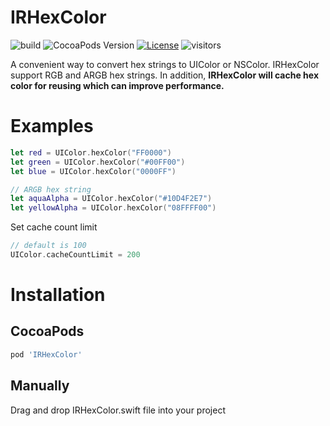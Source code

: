 # IRHexColor
![build](https://img.shields.io/github/workflow/status/zhiyongzou/IRHexColor/Run%20tests)
![CocoaPods Version](https://img.shields.io/cocoapods/v/IRHexColor.svg?style=flat)
[![License](https://img.shields.io/github/license/zhiyongzou/IRHexColor.svg?style=flat)](https://github.com/zhiyongzou/IRHexColor/blob/master/LICENSE)
![visitors](https://page-views.glitch.me/badge?page_id=zhiyongzou.ir.hex.color)

A convenient way to convert hex strings to UIColor or NSColor. IRHexColor support RGB and ARGB hex strings.
In addition, **IRHexColor will cache hex color for reusing which can improve performance.**

# Examples

```swift
let red = UIColor.hexColor("FF0000")
let green = UIColor.hexColor("#00FF00")
let blue = UIColor.hexColor("0000FF")

// ARGB hex string
let aquaAlpha = UIColor.hexColor("#10D4F2E7")
let yellowAlpha = UIColor.hexColor("08FFFF00")
```

Set cache count limit

```swift
// default is 100
UIColor.cacheCountLimit = 200
```

# Installation
## CocoaPods

```bash
pod 'IRHexColor'
```

## Manually
Drag and drop IRHexColor.swift file into your project
